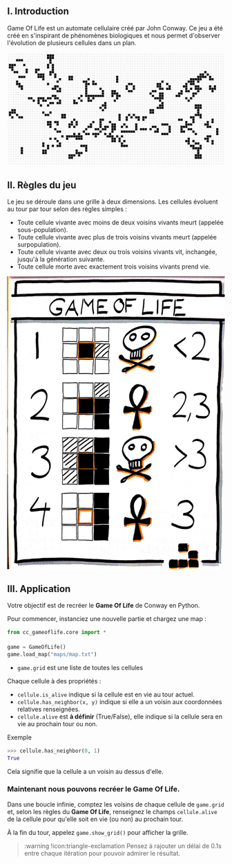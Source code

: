 ## I. Introduction

Game Of Life est un automate cellulaire créé par John Conway. Ce jeu a été créé en s'inspirant de phénomènes biologiques et nous permet d'observer l'évolution de plusieurs cellules dans un plan.

![](assets/illustration.png)

## II. Règles du jeu

Le jeu se déroule dans une grille à deux dimensions. Les cellules évoluent au tour par tour selon des règles simples :

- Toute cellule vivante avec moins de deux voisins vivants meurt (appelée sous-population).
- Toute cellule vivante avec plus de trois voisins vivants meurt (appelée surpopulation).
- Toute cellule vivante avec deux ou trois voisins vivants vit, inchangée, jusqu'à la génération suivante.
- Toute cellule morte avec exactement trois voisins vivants prend vie.

![](assets/rules.jpg)

## III. Application

Votre objectif est de recréer le **Game Of Life** de Conway en Python.

Pour commencer, instanciez une nouvelle partie et chargez une map :

```py
from cc_gameoflife.core import *

game = GameOfLife()
game.load_map("maps/map.txt")
```

- `game.grid` est une liste de toutes les cellules

Chaque cellule à des propriétés :

- `cellule.is_alive` indique si la cellule est en vie au tour actuel.
- `cellule.has_neighbor(x, y)` indique si elle a un voisin aux coordonnées relatives renseignées.
- `cellule.alive` est **à définir** (True/False), elle indique si la cellule sera en vie au prochain tour ou non.

Exemple
```py
>>> cellule.has_neighbor(0, 1)
True
```

Cela signifie que la cellule a un voisin au dessus d'elle.

### Maintenant nous pouvons recréer le Game Of Life.

Dans une boucle infinie, comptez les voisins de chaque cellule de `game.grid` et, selon les règles du **Game Of Life**, renseignez le champs `cellule.alive` de la cellule pour qu'elle soit en vie (ou non) au prochain tour.

À la fin du tour, appelez `game.show_grid()` pour afficher la grille.

>:warning !icon:triangle-exclamation Pensez à rajouter un délai de 0.1s entre chaque itération pour pouvoir admirer le résultat.